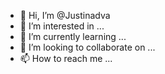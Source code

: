 - 👋 Hi, I’m @Justinadva
- 👀 I’m interested in ...
- 🌱 I’m currently learning ...
- 💞️ I’m looking to collaborate on ...
- 📫 How to reach me ...

<!---
Justinadva/Justinadva is a ✨ special ✨ repository because its `README.md` (this file) appears on your GitHub profile.
You can click the Preview link to take a look at your changes.
--->
